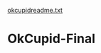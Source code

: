 [okcupidreadme.txt](https://github.com/douglesoo7/OkCupid-Final/files/7014297/okcupidreadme.txt)
# OkCupid-Final
